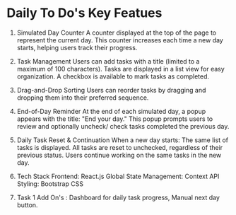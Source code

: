 # Daily To Do's Key Featues

1. Simulated Day Counter A counter displayed at the top of the page to represent the current day. This counter increases each time a new day starts, helping users track their progress.

2. Task Management Users can add tasks with a title (limited to a maximum of 100 characters). Tasks are displayed in a list view for easy organization. A checkbox is available to mark tasks as completed.
3. Drag-and-Drop Sorting Users can reorder tasks by dragging and dropping them into their preferred sequence.

4. End-of-Day Reminder At the end of each simulated day, a popup appears with the title: "End your day." This popup prompts users to review and optionally uncheck/ check tasks completed the previous day.

5. Daily Task Reset & Continuation When a new day starts: The same list of tasks is displayed. All tasks are reset to unchecked, regardless of their previous status. Users continue working on the same tasks in the new day.

6. Tech Stack Frontend: React.js Global State Management: Context API Styling: Bootstrap CSS


7. Task 1 Add On's : Dashboard for daily task progress, Manual next day button.